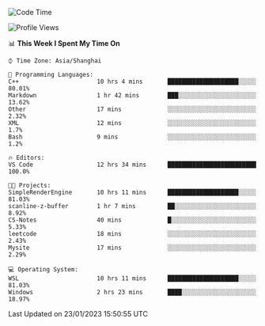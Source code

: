 <!--START_SECTION:waka-->
![Code Time](http://img.shields.io/badge/Code%20Time-606%20hrs%205%20mins-blue)

![Profile Views](http://img.shields.io/badge/Profile%20Views-0-blue)

📊 **This Week I Spent My Time On** 

```text
⌚︎ Time Zone: Asia/Shanghai

💬 Programming Languages: 
C++                      10 hrs 4 mins       ████████████████████░░░░░   80.01% 
Markdown                 1 hr 42 mins        ███░░░░░░░░░░░░░░░░░░░░░░   13.62% 
Other                    17 mins             ░░░░░░░░░░░░░░░░░░░░░░░░░   2.32% 
XML                      12 mins             ░░░░░░░░░░░░░░░░░░░░░░░░░   1.7% 
Bash                     9 mins              ░░░░░░░░░░░░░░░░░░░░░░░░░   1.2%

🔥 Editors: 
VS Code                  12 hrs 34 mins      █████████████████████████   100.0%

🐱‍💻 Projects: 
SimpleRenderEngine       10 hrs 11 mins      ████████████████████░░░░░   81.03% 
scanline-z-buffer        1 hr 7 mins         ██░░░░░░░░░░░░░░░░░░░░░░░   8.92% 
CS-Notes                 40 mins             █░░░░░░░░░░░░░░░░░░░░░░░░   5.33% 
leetcode                 18 mins             ░░░░░░░░░░░░░░░░░░░░░░░░░   2.43% 
Mysite                   17 mins             ░░░░░░░░░░░░░░░░░░░░░░░░░   2.29%

💻 Operating System: 
WSL                      10 hrs 11 mins      ████████████████████░░░░░   81.03% 
Windows                  2 hrs 23 mins       ████░░░░░░░░░░░░░░░░░░░░░   18.97%

```


 Last Updated on 23/01/2023 15:50:55 UTC
<!--END_SECTION:waka-->